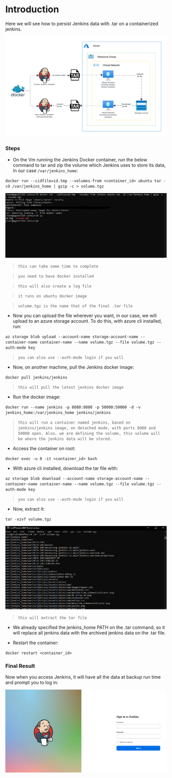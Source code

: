 # Introduction
Here we will see how to persist Jenkins data with .tar on a containerized jenkins.

![](https://github.com/nokorinotsubasa/tar-jenkins-docker/blob/cd00d664ae4d7a6d2af87b3c41689126076d0262/images/archtecture.png)

### Steps

- On the Vm running the Jenkins Docker container, run the below command to tar and zip the volume which Jenkins uses to store its data, in our case `/var/jenkins_home`:

`docker run --cidfile=id.tmp --volumes-from <container_id> ubuntu tar -cO /var/jenkins_home | gzip -c > volume.tgz`

![](https://github.com/nokorinotsubasa/tar-jenkins-docker/blob/131136d52a2b0dfd5ffa2cdeaa8dbcb00dd3772a/images/tarcommand.png)

>`this can take some time to complete`

>`you need to have docker installed`

>`this will also create a log file`

>`it runs on ubuntu docker image`

>`volume.tgz is the name that of the final .tar file`

- Now you can upload the file wherever you want, in our case, we will upload to an azure storage account. To do this, with azure cli installed, run:

`az storage blob upload --account-name storage-account-name --container-name container-name --name volume.tgz --file volume.tgz --auth-mode key`

>`you can also use --auth-mode login if you will`

- Now, on another machine, pull the Jenkins docker image:

`docker pull jenkins/jenkins`

>`this will pull the latest jenkins docker image`

- Run the docker image:

`docker run --name jenkins -p 8080:8080 -p 50000:50000 -d -v jenkins_home:/var/jenkins_home jenkins/jenkins`

>`this will run a container named jenkins, based on jenkins/jenkins image, on detached mode, with ports 8080 and 50000 open. Also, we are defining the volume, this volume will be where the jenkins data will be stored.`

- Access the container on root:

`docker exec -u 0 -it <container_id> bash`

- With azure cli installed, download the tar file with:

`az storage blob download --account-name storage-account-name --container-name container-name --name volume.tgz --file volume.tgz --auth-mode key`

>`you can also use --auth-mode login if you will`

- Now, extract it:

`tar -xzvf volume.tgz`

![](https://github.com/nokorinotsubasa/tar-jenkins-docker/blob/cd00d664ae4d7a6d2af87b3c41689126076d0262/images/extractfile.png)

>`this will extract the tar file`

- We already specified the jenkins_home PATH on the .tar command, so it will replace all jenkins data with the archived jenkins data on the .tar file.

- Restart the container:

`docker restart <container_id>`

### Final Result

Now when you access Jenkins, it will have all the data at backup run time and prompt you to log in:

![](https://github.com/nokorinotsubasa/tar-jenkins-docker/blob/cd00d664ae4d7a6d2af87b3c41689126076d0262/images/jenkinsloginpage.png)
